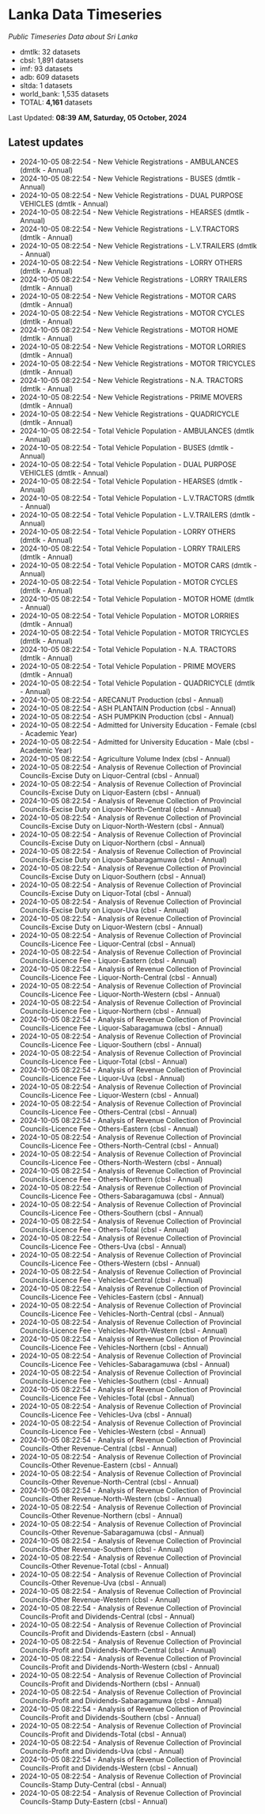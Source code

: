 # Lanka Data Timeseries
*Public Timeseries Data about Sri Lanka*

* dmtlk: 32 datasets
* cbsl: 1,891 datasets
* imf: 93 datasets
* adb: 609 datasets
* sltda: 1 datasets
* world_bank: 1,535 datasets
* TOTAL: **4,161** datasets

Last Updated: **08:39 AM, Saturday, 05 October, 2024**

## Latest updates

* 2024-10-05 08:22:54 - New Vehicle Registrations - AMBULANCES (dmtlk - Annual)
* 2024-10-05 08:22:54 - New Vehicle Registrations - BUSES (dmtlk - Annual)
* 2024-10-05 08:22:54 - New Vehicle Registrations - DUAL PURPOSE VEHICLES (dmtlk - Annual)
* 2024-10-05 08:22:54 - New Vehicle Registrations - HEARSES (dmtlk - Annual)
* 2024-10-05 08:22:54 - New Vehicle Registrations - L.V.TRACTORS (dmtlk - Annual)
* 2024-10-05 08:22:54 - New Vehicle Registrations - L.V.TRAILERS (dmtlk - Annual)
* 2024-10-05 08:22:54 - New Vehicle Registrations - LORRY OTHERS (dmtlk - Annual)
* 2024-10-05 08:22:54 - New Vehicle Registrations - LORRY TRAILERS (dmtlk - Annual)
* 2024-10-05 08:22:54 - New Vehicle Registrations - MOTOR CARS (dmtlk - Annual)
* 2024-10-05 08:22:54 - New Vehicle Registrations - MOTOR CYCLES (dmtlk - Annual)
* 2024-10-05 08:22:54 - New Vehicle Registrations - MOTOR HOME (dmtlk - Annual)
* 2024-10-05 08:22:54 - New Vehicle Registrations - MOTOR LORRIES (dmtlk - Annual)
* 2024-10-05 08:22:54 - New Vehicle Registrations - MOTOR TRICYCLES (dmtlk - Annual)
* 2024-10-05 08:22:54 - New Vehicle Registrations - N.A. TRACTORS (dmtlk - Annual)
* 2024-10-05 08:22:54 - New Vehicle Registrations - PRIME MOVERS (dmtlk - Annual)
* 2024-10-05 08:22:54 - New Vehicle Registrations - QUADRICYCLE (dmtlk - Annual)
* 2024-10-05 08:22:54 - Total Vehicle Population - AMBULANCES (dmtlk - Annual)
* 2024-10-05 08:22:54 - Total Vehicle Population - BUSES (dmtlk - Annual)
* 2024-10-05 08:22:54 - Total Vehicle Population - DUAL PURPOSE VEHICLES (dmtlk - Annual)
* 2024-10-05 08:22:54 - Total Vehicle Population - HEARSES (dmtlk - Annual)
* 2024-10-05 08:22:54 - Total Vehicle Population - L.V.TRACTORS (dmtlk - Annual)
* 2024-10-05 08:22:54 - Total Vehicle Population - L.V.TRAILERS (dmtlk - Annual)
* 2024-10-05 08:22:54 - Total Vehicle Population - LORRY OTHERS (dmtlk - Annual)
* 2024-10-05 08:22:54 - Total Vehicle Population - LORRY TRAILERS (dmtlk - Annual)
* 2024-10-05 08:22:54 - Total Vehicle Population - MOTOR CARS (dmtlk - Annual)
* 2024-10-05 08:22:54 - Total Vehicle Population - MOTOR CYCLES (dmtlk - Annual)
* 2024-10-05 08:22:54 - Total Vehicle Population - MOTOR HOME (dmtlk - Annual)
* 2024-10-05 08:22:54 - Total Vehicle Population - MOTOR LORRIES (dmtlk - Annual)
* 2024-10-05 08:22:54 - Total Vehicle Population - MOTOR TRICYCLES (dmtlk - Annual)
* 2024-10-05 08:22:54 - Total Vehicle Population - N.A. TRACTORS (dmtlk - Annual)
* 2024-10-05 08:22:54 - Total Vehicle Population - PRIME MOVERS (dmtlk - Annual)
* 2024-10-05 08:22:54 - Total Vehicle Population - QUADRICYCLE (dmtlk - Annual)
* 2024-10-05 08:22:54 - ARECANUT Production (cbsl - Annual)
* 2024-10-05 08:22:54 - ASH PLANTAIN Production (cbsl - Annual)
* 2024-10-05 08:22:54 - ASH PUMPKIN Production (cbsl - Annual)
* 2024-10-05 08:22:54 - Admitted for University Education - Female (cbsl - Academic Year)
* 2024-10-05 08:22:54 - Admitted for University Education - Male (cbsl - Academic Year)
* 2024-10-05 08:22:54 - Agriculture Volume Index (cbsl - Annual)
* 2024-10-05 08:22:54 - Analysis of Revenue Collection of Provincial Councils-Excise Duty on Liquor-Central (cbsl - Annual)
* 2024-10-05 08:22:54 - Analysis of Revenue Collection of Provincial Councils-Excise Duty on Liquor-Eastern (cbsl - Annual)
* 2024-10-05 08:22:54 - Analysis of Revenue Collection of Provincial Councils-Excise Duty on Liquor-North-Central (cbsl - Annual)
* 2024-10-05 08:22:54 - Analysis of Revenue Collection of Provincial Councils-Excise Duty on Liquor-North-Western (cbsl - Annual)
* 2024-10-05 08:22:54 - Analysis of Revenue Collection of Provincial Councils-Excise Duty on Liquor-Northern (cbsl - Annual)
* 2024-10-05 08:22:54 - Analysis of Revenue Collection of Provincial Councils-Excise Duty on Liquor-Sabaragamuwa (cbsl - Annual)
* 2024-10-05 08:22:54 - Analysis of Revenue Collection of Provincial Councils-Excise Duty on Liquor-Southern (cbsl - Annual)
* 2024-10-05 08:22:54 - Analysis of Revenue Collection of Provincial Councils-Excise Duty on Liquor-Total (cbsl - Annual)
* 2024-10-05 08:22:54 - Analysis of Revenue Collection of Provincial Councils-Excise Duty on Liquor-Uva (cbsl - Annual)
* 2024-10-05 08:22:54 - Analysis of Revenue Collection of Provincial Councils-Excise Duty on Liquor-Western (cbsl - Annual)
* 2024-10-05 08:22:54 - Analysis of Revenue Collection of Provincial Councils-Licence Fee - Liquor-Central (cbsl - Annual)
* 2024-10-05 08:22:54 - Analysis of Revenue Collection of Provincial Councils-Licence Fee - Liquor-Eastern (cbsl - Annual)
* 2024-10-05 08:22:54 - Analysis of Revenue Collection of Provincial Councils-Licence Fee - Liquor-North-Central (cbsl - Annual)
* 2024-10-05 08:22:54 - Analysis of Revenue Collection of Provincial Councils-Licence Fee - Liquor-North-Western (cbsl - Annual)
* 2024-10-05 08:22:54 - Analysis of Revenue Collection of Provincial Councils-Licence Fee - Liquor-Northern (cbsl - Annual)
* 2024-10-05 08:22:54 - Analysis of Revenue Collection of Provincial Councils-Licence Fee - Liquor-Sabaragamuwa (cbsl - Annual)
* 2024-10-05 08:22:54 - Analysis of Revenue Collection of Provincial Councils-Licence Fee - Liquor-Southern (cbsl - Annual)
* 2024-10-05 08:22:54 - Analysis of Revenue Collection of Provincial Councils-Licence Fee - Liquor-Total (cbsl - Annual)
* 2024-10-05 08:22:54 - Analysis of Revenue Collection of Provincial Councils-Licence Fee - Liquor-Uva (cbsl - Annual)
* 2024-10-05 08:22:54 - Analysis of Revenue Collection of Provincial Councils-Licence Fee - Liquor-Western (cbsl - Annual)
* 2024-10-05 08:22:54 - Analysis of Revenue Collection of Provincial Councils-Licence Fee - Others-Central (cbsl - Annual)
* 2024-10-05 08:22:54 - Analysis of Revenue Collection of Provincial Councils-Licence Fee - Others-Eastern (cbsl - Annual)
* 2024-10-05 08:22:54 - Analysis of Revenue Collection of Provincial Councils-Licence Fee - Others-North-Central (cbsl - Annual)
* 2024-10-05 08:22:54 - Analysis of Revenue Collection of Provincial Councils-Licence Fee - Others-North-Western (cbsl - Annual)
* 2024-10-05 08:22:54 - Analysis of Revenue Collection of Provincial Councils-Licence Fee - Others-Northern (cbsl - Annual)
* 2024-10-05 08:22:54 - Analysis of Revenue Collection of Provincial Councils-Licence Fee - Others-Sabaragamuwa (cbsl - Annual)
* 2024-10-05 08:22:54 - Analysis of Revenue Collection of Provincial Councils-Licence Fee - Others-Southern (cbsl - Annual)
* 2024-10-05 08:22:54 - Analysis of Revenue Collection of Provincial Councils-Licence Fee - Others-Total (cbsl - Annual)
* 2024-10-05 08:22:54 - Analysis of Revenue Collection of Provincial Councils-Licence Fee - Others-Uva (cbsl - Annual)
* 2024-10-05 08:22:54 - Analysis of Revenue Collection of Provincial Councils-Licence Fee - Others-Western (cbsl - Annual)
* 2024-10-05 08:22:54 - Analysis of Revenue Collection of Provincial Councils-Licence Fee - Vehicles-Central (cbsl - Annual)
* 2024-10-05 08:22:54 - Analysis of Revenue Collection of Provincial Councils-Licence Fee - Vehicles-Eastern (cbsl - Annual)
* 2024-10-05 08:22:54 - Analysis of Revenue Collection of Provincial Councils-Licence Fee - Vehicles-North-Central (cbsl - Annual)
* 2024-10-05 08:22:54 - Analysis of Revenue Collection of Provincial Councils-Licence Fee - Vehicles-North-Western (cbsl - Annual)
* 2024-10-05 08:22:54 - Analysis of Revenue Collection of Provincial Councils-Licence Fee - Vehicles-Northern (cbsl - Annual)
* 2024-10-05 08:22:54 - Analysis of Revenue Collection of Provincial Councils-Licence Fee - Vehicles-Sabaragamuwa (cbsl - Annual)
* 2024-10-05 08:22:54 - Analysis of Revenue Collection of Provincial Councils-Licence Fee - Vehicles-Southern (cbsl - Annual)
* 2024-10-05 08:22:54 - Analysis of Revenue Collection of Provincial Councils-Licence Fee - Vehicles-Total (cbsl - Annual)
* 2024-10-05 08:22:54 - Analysis of Revenue Collection of Provincial Councils-Licence Fee - Vehicles-Uva (cbsl - Annual)
* 2024-10-05 08:22:54 - Analysis of Revenue Collection of Provincial Councils-Licence Fee - Vehicles-Western (cbsl - Annual)
* 2024-10-05 08:22:54 - Analysis of Revenue Collection of Provincial Councils-Other Revenue-Central (cbsl - Annual)
* 2024-10-05 08:22:54 - Analysis of Revenue Collection of Provincial Councils-Other Revenue-Eastern (cbsl - Annual)
* 2024-10-05 08:22:54 - Analysis of Revenue Collection of Provincial Councils-Other Revenue-North-Central (cbsl - Annual)
* 2024-10-05 08:22:54 - Analysis of Revenue Collection of Provincial Councils-Other Revenue-North-Western (cbsl - Annual)
* 2024-10-05 08:22:54 - Analysis of Revenue Collection of Provincial Councils-Other Revenue-Northern (cbsl - Annual)
* 2024-10-05 08:22:54 - Analysis of Revenue Collection of Provincial Councils-Other Revenue-Sabaragamuwa (cbsl - Annual)
* 2024-10-05 08:22:54 - Analysis of Revenue Collection of Provincial Councils-Other Revenue-Southern (cbsl - Annual)
* 2024-10-05 08:22:54 - Analysis of Revenue Collection of Provincial Councils-Other Revenue-Total (cbsl - Annual)
* 2024-10-05 08:22:54 - Analysis of Revenue Collection of Provincial Councils-Other Revenue-Uva (cbsl - Annual)
* 2024-10-05 08:22:54 - Analysis of Revenue Collection of Provincial Councils-Other Revenue-Western (cbsl - Annual)
* 2024-10-05 08:22:54 - Analysis of Revenue Collection of Provincial Councils-Profit and Dividends-Central (cbsl - Annual)
* 2024-10-05 08:22:54 - Analysis of Revenue Collection of Provincial Councils-Profit and Dividends-Eastern (cbsl - Annual)
* 2024-10-05 08:22:54 - Analysis of Revenue Collection of Provincial Councils-Profit and Dividends-North-Central (cbsl - Annual)
* 2024-10-05 08:22:54 - Analysis of Revenue Collection of Provincial Councils-Profit and Dividends-North-Western (cbsl - Annual)
* 2024-10-05 08:22:54 - Analysis of Revenue Collection of Provincial Councils-Profit and Dividends-Northern (cbsl - Annual)
* 2024-10-05 08:22:54 - Analysis of Revenue Collection of Provincial Councils-Profit and Dividends-Sabaragamuwa (cbsl - Annual)
* 2024-10-05 08:22:54 - Analysis of Revenue Collection of Provincial Councils-Profit and Dividends-Southern (cbsl - Annual)
* 2024-10-05 08:22:54 - Analysis of Revenue Collection of Provincial Councils-Profit and Dividends-Total (cbsl - Annual)
* 2024-10-05 08:22:54 - Analysis of Revenue Collection of Provincial Councils-Profit and Dividends-Uva (cbsl - Annual)
* 2024-10-05 08:22:54 - Analysis of Revenue Collection of Provincial Councils-Profit and Dividends-Western (cbsl - Annual)
* 2024-10-05 08:22:54 - Analysis of Revenue Collection of Provincial Councils-Stamp Duty-Central (cbsl - Annual)
* 2024-10-05 08:22:54 - Analysis of Revenue Collection of Provincial Councils-Stamp Duty-Eastern (cbsl - Annual)